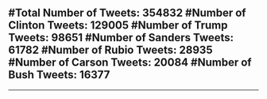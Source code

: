 #Total Number of Tweets: 354832 
#Number of Clinton Tweets: 129005
#Number of Trump Tweets: 98651
#Number of Sanders Tweets: 61782
#Number of Rubio Tweets: 28935
#Number of Carson Tweets: 20084
#Number of Bush Tweets: 16377
---
---
